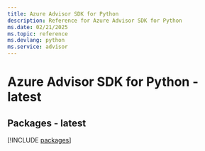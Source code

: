 ```yaml
---
title: Azure Advisor SDK for Python
description: Reference for Azure Advisor SDK for Python
ms.date: 02/21/2025
ms.topic: reference
ms.devlang: python
ms.service: advisor
---
```

# Azure Advisor SDK for Python - latest
## Packages - latest
[!INCLUDE [packages](advisor-index.md)]